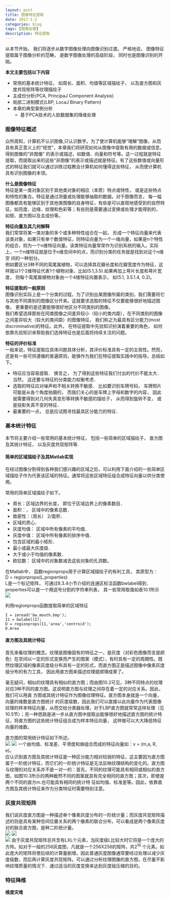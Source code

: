 ```yaml
---
layout: post
title: 图像特征提取
date: 2017-1-2
categories: blog
tags: [图像处理]
description: 特征提取
---
```


从本节开始， 我们将逐步从数字图像处理向图像识别过渡。 严格地说， 图像特征提取属于图像分析的范畴， 是数字图像处理的高级阶段， 同时也是图像识别的开始。

**本文主要包括以下内容**       

- 常用的基本统计特征， 如周长、面积、均值等区域描绘子， 以及直方图和灰度共现矩阵等纹理描绘子
- 主成份分析(PCA, PrincipaJ Component Analysis)
- 局部二进制模式(LBP, LocaJ Binary Pattern)
- 本章的典型案例分析
  + 基于PCA技术的人脸数据集的降维处理

### 图像特征概述    
众所周知，计算机不认识图像,只认识数字。为了使计算机能够“理解”图像，从而具有真正意义上的“视觉”，本章我们将研究如何从图像中提取有用的数据或信息，得到图像的“非图像” 的表示或描述，如数值、向量和符号等。这一过程就是特征提取，而提取出来的这些“非图像”的表示或描述就是特征。有了这些数值或向量形式的特征我们就可以通过训练过程教会计算机如何懂得这些特征， 从而使计算机具有识别图像的本领。      

**什么是图像特征**        
特征是某一类对象区别于其他类对象的相应（本质）特点或特性， 或是这些特点和特性的集合。特征是通过测量或处理能够抽取的数据。对于图像而言， 每一幅图像都具有能够区别于其他类图像的自身特征，有些是可以直观地感受到的自然特征，如亮度、边缘、纹理和色彩等；有些则是需要通过变换或处理才能得到的， 如矩、直方图以及主成份等。          

**特征向量及其几何解释**     
我们常常将某一类对象的多个或多种特性组合在一起， 形成一个特征向量来代表该类对象，如果只有单个数值特征，则特征向量为一个一维向量，如果是n个特性
的组合，则为一个n维特征向量。该类特征向量常常作为识别系统的输入。实际上，一个n维特征就是位于n维空间中的点，而识别分类的任务就是找到对这个n维空
间的一种划分。     
例如要区分3种不同的鸾尾属植物，可以选择其花瓣长度和花瓣宽度作为特征，这样就以1个2维特征代表1个植物对象，比如(5.1,3.5).如果再加上萼片长度和萼片宽度， 则每个鸾尾属植物对象由一个4维特征向置表示， 如(5.1, 3.5.1.4, 0.2)。

**特征提取的一般原则**     
图像识别实际上是一个分类的过程，为了识别出某图像所属的类别，我们需要将它与其他不同类别的图像区分开来。这就要求选取的特征不仅要能够很好地描述图像， 更重要的是还要能够很好地区分不同类别的图像。         
我们希望选择那些在同类图像之间差异较小（较小的类内距），在不同类别的图像之间差异较大（较大的类间距）的图像特征， 我们称之为最具有区分能力(most discriminative)的特征。此外， 在特征提取中先验知识扮演着重要的角色， 如何依靠先验知识来帮助我们选择特征也是后面将持续关注的问题。   

**特征的评价标准**    
一般来说，特征提取应具体问题具体分析，其评价标准具有一定的主观性。然而，还是有一些可供遵循的普遍原则，能够作为我们在特征提取实践中的指导。总结如下。   

- 特征应当容易提取． 换言之， 为了得到这些特征我们付出的代价不能太大． 当然， 这还要与特征的分类能力权衡考虑．
- 选取的特征应对噪声和不相关转换不敏感． 比如要识别车牌号码， 车牌照片可能是从各个角度拍摄的， 而我们关心的是车牌上字母和数字的内容， 因此就需要得到对几何失真变形等转换不敏感的描绘子， 从而得到旋转不变， 或是投影失真不变的特征．       
- 最重要的一点， 总是应试图寻找最具区分能力的特征．     

### 基本统计特征     
本节将主要介绍一些常用的基本统计特征， 包括一些简单的区域描绘子， 直方图及其统计特征， 以及灰度共现矩阵等.         

#### 简单的区域描绘子及其Matlab实现     
在经过图像分割得到各种我们感兴趣的区域之后，可以利用下面介绍的一些简单区域描绘子作为代表该区域的特征。通常将这些区域特征组合成特征向量以供分类使用。          

常用的简单区域描绘子如下。

- 周长：区域边界的长度， 即位于区域边界上的像素数目．
- 面积：， 区域中的像素总数．
- 致密性：（周长） 2/面积．
- 区域的质心．
- 灰度均值： 区域中所有像素的平均值．
- 灰度中值： 区域中所有像素的排序中值．
- 包含区域的最小矩形．
- 最小或最大灰度级．
- 大于或小于均值的像素数．
- 欧拉数： 区域中的对象数减去这些对象的孔洞数。    

在Matlab中， 函数regionprops用于计算区域描绘子的有利工具， 其原型为：     
D = regionprops(L,properties)        
L是一个标记矩阵， 可通过8.3.4小节介绍的连通区标注函数bwlabel得到．       
properties可以是一个用逗号分割的字符串列表， 其一些常用取值如表10.1所示    
![](https://raw.githubusercontent.com/whuhan2013/myImage/master/dataImage/chapter10/p1.png)    

利用regionprops函数提取简单的区域特征     

```
I = imread('bw_mouth.bmp');
I1 = bwlabel(I);
D = regionprops(I1,'area','centroid');
D.Area
```

#### 直方图及其统计特征     
首先来看纹理的概念。纹理是图像固有的特征之一，是灰度（对彩色图像而言是颜色）在空间以一定的形式变换而产生的图案（模式），有时具有一定的周期性。既然纹理区域的像素灰度级分布具有一定的形式，而直方图正是描述图像中像素灰度级分布的有力工具， 因此用直方图来描述纹理就顺理成章了。        

毫无疑问，相似的纹理具有相似的直方图；而由图10.2可见，3种不同特点的纹理对应3种不同的直方图。这说明直方图与纹理之间存在着一定的对应关系。因此，我们可以用直 方图或其统计特征作为图像纹理特征。直方图本身就是一个向量，向量的维数是直方图统计 的灰度级数，因此我们可以直接以此向量作为代表图像纹理的样本特征向量，从而交给分类器处理，对于LBP直方图就常常这样处理（见10.5节）；另一种思路是进一步从直方图中提取出能够很好地描述直方图的统计特征，将直方图的这些统计特征组合成为样本特征向量， 这样做可以大大降低特征向量的维数。         

直方图的常用统计特征如下所述。     
![](https://raw.githubusercontent.com/whuhan2013/myImage/master/dataImage/chapter10/p2.png) 
![](https://raw.githubusercontent.com/whuhan2013/myImage/master/dataImage/chapter10/p3.png) 
一个由均值、标准差、平滑度和熵组合而成的特征向量如：v = (m,a, R, e)。          
应认识到直方图及其统计特征是一种区分能力相对较弱的特征，这主要因为直方图属于一阶统计特征，而它们的一阶统计特征是无法反映纹理结构的变化的。直方图与纹理的对应关系并不是一对一的：首先，不同的纹理可能具有相同或相似的直方图，如图10.3所示的两种截然不同的图案就具有完全相同的直方图；其次，即便是两个不同的直方m.也可能具有相同的统计特 征如均值、标准差等。因此，依靠直方图及其统计特征来作为分类特征时需要特别注意。

### 灰度共现矩阵      
我们说灰度直方图是一种描述单个像素灰度分布的一阶统计量；而灰度共现矩阵描述的则是具有某种空间位置关系的两个像素的联合分布，可以看成是两个像素灰度对的联合直方图，是种二阶统计量。      
![](https://raw.githubusercontent.com/whuhan2013/myImage/master/dataImage/chapter10/p4.png) 
![](https://raw.githubusercontent.com/whuhan2013/myImage/master/dataImage/chapter10/p5.png)     
![](https://raw.githubusercontent.com/whuhan2013/myImage/master/dataImage/chapter10/p6.png)
由于灰度共现矩阵总共含有LXL个元素，当灰度级L比较大时它将是一个庞大的方阵。如对于一般的256灰度图，凡就是一个256X256的矩阵，共$2^16$ 个元素。如此庞大的矩阵将使后续的计算量剧增。因此普通灰度图像通常要经过处理以减少灰度级数，而后再计算灰度共现矩阵。可以通过分析纹理图像的直方图，在尽量不影响纹理质量的情况下．通过适当的灰度变换来达到灰度级压缩的目的。      

### 特征降维     

**维度灾难**    

